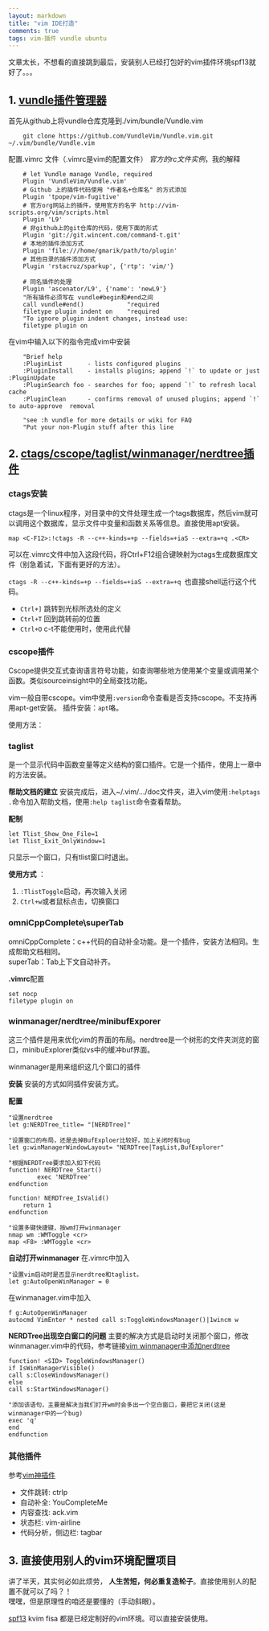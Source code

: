 ```yaml
---
layout: markdown
title: "vim IDE打造"
comments: true
tags: vim-插件 vundle ubuntu
---
```


文章太长，不想看的直接跳到最后，安装别人已经打包好的vim插件环境spf13就好了。。。


## 1. [vundle插件管理器][vundle]

首先从github上将vundle仓库克隆到./vim/bundle/Vundle.vim  

		git clone https://github.com/VundleVim/Vundle.vim.git ~/.vim/bundle/Vundle.vim

配置.vimrc 文件（.vimrc是vim的配置文件） *官方的rc文件实例*，我的解释

		# let Vundle manage Vundle, required
		Plugin 'VundleVim/Vundle.vim'
		# Github 上的插件代码使用 "作者名+仓库名" 的方式添加  
		Plugin 'tpope/vim-fugitive'  
		# 官方org网站上的插件，使用官方的名字 http://vim-scripts.org/vim/scripts.html  
		Plugin 'L9'  
		# 非github上的git仓库的代码，使用下面的形式  
		Plugin 'git://git.wincent.com/command-t.git'  
		# 本地的插件添加方式  
		Plugin 'file:///home/gmarik/path/to/plugin'  
		# 其他目录的插件添加方式  
		Plugin 'rstacruz/sparkup', {'rtp': 'vim/'}  

		# 同名插件的处理  
		Plugin 'ascenator/L9', {'name': 'newL9'}  
		"所有插件必须写在 vundle#begin和#end之间  
		call vundle#end()            "required  
		filetype plugin indent on    "required  
		"To ignore plugin indent changes, instead use:  
		filetype plugin on  


在vim中输入以下的指令完成vim中安装  

		"Brief help  
		:PluginList       - lists configured plugins  
		:PluginInstall    - installs plugins; append `!` to update or just :PluginUpdate  
		:PluginSearch foo - searches for foo; append `!` to refresh local cache  
		:PluginClean      - confirms removal of unused plugins; append `!` to auto-approve  removal  

		"see :h vundle for more details or wiki for FAQ  
		"Put your non-Plugin stuff after this line  


## 2. [ctags/cscope/taglist/winmanager/nerdtree插件](http://blog.csdn.net/bokee/article/details/6633193)

### ctags安装

ctags是一个linux程序，对目录中的文件处理生成一个tags数据库，然后vim就可以调用这个数据库，显示文件中变量和函数关系等信息。直接使用apt安装。  

	map <C-F12>:!ctags -R --c++-kinds=+p --fields=+iaS --extra=+q .<CR>

可以在.vimrc文件中加入这段代码，将Ctrl+F12组合键映射为ctags生成数据库文件（别急着试，下面有更好的方法）。

`ctags -R --c++-kinds=+p --fields=+iaS --extra=+q `也直接shell运行这个代码。

* `Ctrl+]` 跳转到光标所选处的定义
* `Ctrl+T`  回到跳转前的位置
* `Ctrl+O`  c-t不能使用时，使用此代替

### cscope插件

Cscope提供交互式查询语言符号功能，如查询哪些地方使用某个变量或调用某个函数。类似sourceinsight中的全局查找功能。

vim一般自带cscope。vim中使用`:version`命令查看是否支持cscope。不支持再用apt-get安装。 插件安装：`apt`咯。

使用方法：

### taglist
是一个显示代码中函数变量等定义结构的窗口插件。它是一个插件，使用上一章中的方法安装。

**帮助文档的建立**
安装完成后，进入~/.vim/.../doc文件夹，进入vim使用`:helptags .`命令加入帮助文档，使用`:help taglist`命令查看帮助。

**配制**

	let Tlist_Show_One_File=1  
	let Tlist_Exit_OnlyWindow=1

只显示一个窗口，只有tlist窗口时退出。

**使用方式** ：
1. `:TlistToggle`启动，再次输入关闭
2. `Ctrl+w`或者鼠标点击，切换窗口

### omniCppComplete\superTab
omniCppComplete：c++代码的自动补全功能。是一个插件，安装方法相同。生成帮助文档相同。  
superTab：Tab上下文自动补齐。

**.vimrc**配置

	set nocp  
	filetype plugin on  

### winmanager/nerdtree/minibufExporer
这三个插件是用来优化vim的界面的布局。nerdtree是一个树形的文件夹浏览的窗口，minibuExplorer类似vs中的缓冲buf界面。

winmanager是用来组织这几个窗口的插件

**安装**
安装的方式如同插件安装方式。

**配置**  

	"设置nerdtree
	let g:NERDTree_title= "[NERDTree]"

	"设置窗口的布局，还是去掉BufExploer比较好，加上关闭时有bug
	let g:winManagerWindowLayout= "NERDTree|TagList,BufExplorer"

	"根据NERDTree要求加入如下代码
	function! NERDTree_Start()  
	        exec 'NERDTree'  
	endfunction  

	function! NERDTree_IsValid()
		return 1
	endfunction

	"设置多键快捷键，按wm打开winmanager
	nmap wm :WMToggle <cr>
	map <F8> :WMToggle <cr>

**自动打开winmanager**
在.vimrc中加入

	"设置vim启动时是否显示nerdtree和taglist。
	let g:AutoOpenWinManager = 0

在winmanager.vim中加入

	f g:AutoOpenWinManager
	autocmd VimEnter * nested call s:ToggleWindowsManager()|1wincm w

__NERDTree出现空白窗口的问题__
主要的解决方式是启动时关闭那个窗口，修改winmanager.vim中的代码，参考链接[vim winmanager中添加nerdtree](http://blog.csdn.net/oxp7085915/article/details/22994621)

	function! <SID> ToggleWindowsManager()
	if IsWinManagerVisible()
	call s:CloseWindowsManager()
	else
	call s:StartWindowsManager()

	"添加该语句，主要是解决当我们打开wm时会多出一个空白窗口，要把它关闭(这是winmanager中的一个bug)
	exec 'q'
	end
	endfunction


### 其他插件

参考[vim神插件][vim plugins]

* 文件跳转: ctrlp
* 自动补全: YouCompleteMe
* 内容查找: ack.vim
* 状态栏: vim-airline
* 代码分析，侧边栏: tagbar 



## 3. 直接使用别人的vim环境配置项目

讲了半天，其实何必如此烦劳， __人生苦短，何必重复造轮子__。直接使用别人的配置不就可以了吗？！  
嘿嘿，但是原理性的咱还是要懂的（手动斜眼）。

[spf13][spf13] kvim fisa 都是已经定制好的vim环境。可以直接安装使用。


[vim plugins]: http://www.zlovezl.cn/articles/vim-plugins-cannot-live-without/
[vundle]: https://github.com/VundleVim/Vundle.vim
[spf13]: https://github.com/spf13/spf13-vim
